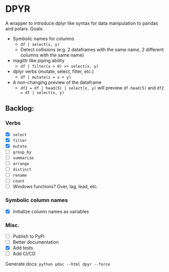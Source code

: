 # DPYR
A wrapper to introduce dplyr like syntax for data manipulation to pandas and polars.
Goals: 
* Symbolic names for columns
    - `df | select(x, y)`
    - Detect collisions (e.g. 2 dataframes with the same name, 2 different columns with the same name)
* magittr like piping ability
    - `df | filter(x > 0) >> select(x, y)`
* dplyr verbs (mutate, select, filter, etc.)
    - `df | mutate(z = x + y)`
* A non-changing preview of the dataframe
    - `df2 = df | head(5) | select(x, y)` will preview `df.head(5)` and `df2 = df | select(x, y)`

## Backlog:
### Verbs
- [x] `select`
- [x] `filter`
- [x] `mutate`
- [ ] `group_by`
- [ ] `summarize`
- [ ] `arrange`
- [ ] `distinct`
- [ ] `rename`
- [ ] `count`
- [ ] Windows functions? Over, lag, lead, etc.
### Symbolic column names
- [x] Initialize column names as variables

### Misc.
- [ ] Publish to PyPi
- [ ] Better documentation
- [x] Add tests
- [ ] Add CI/CD

Generate docs:
```python pdoc --html dpyr --force```
